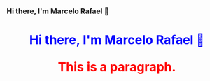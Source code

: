 ### Hi there, I'm Marcelo Rafael 👋

<h1 style="text-align:center;color:blue;"> Hi there, I'm Marcelo Rafael 👋 </>
  <p style="color:red;">This is a paragraph.</p>

<!--
**marcelorafael/marcelorafael** is a ✨ _special_ ✨ repository because its `README.md` (this file) appears on your GitHub profile.

Here are some ideas to get you started:

- 🔭 I’m currently working on ...
- 🌱 I’m currently learning ...
- 👯 I’m looking to collaborate on ...
- 🤔 I’m looking for help with ...
- 💬 Ask me about ...
- 📫 How to reach me: ...
- 😄 Pronouns: ...
- ⚡ Fun fact: ...
-->
